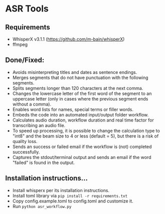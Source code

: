 # ASR Tools

## Requirements
- WhisperX v3.1.1 (https://github.com/m-bain/whisperX)
- ffmpeg

## Done/Fixed:
- Avoids misinterpreting titles and dates as sentence endings.
- Merges segments that do not have punctuation with the following segments.
- Splits segments longer than 120 characters at the next comma.
- Changes the lowercase letter of the first word of the segment to an uppercase letter (only in cases where the previous segment ends without a comma).
- Enables word lists for names, special terms or filler words.
- Embeds the code into an automated input/output folder workflow.
- Calculates audio duration, workflow duration and real time factor for transcribing an audio file.
- To speed up processing, it is possible to change the calculation type to "int8" and the beam size to 4 or less (default = 5), but there is a risk of quality loss.
- Sends an success or failed email if the workflow is (not) completed successfully.
- Captures the stdout/terminal output and sends an email if the word "failed" is found in the output.

## Installation instructions...
- Install whisperx per its installation instructions.
- Install toml library via `pip install -r requirements.txt`
- Copy config.example.toml to config.toml and customize it.
- Run `python asr_workflow.py`
